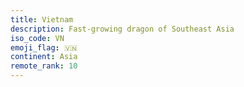 ```yaml
---
title: Vietnam
description: Fast-growing dragon of Southeast Asia
iso_code: VN
emoji_flag: 🇻🇳
continent: Asia
remote_rank: 10
---
```

